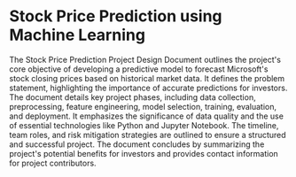 # Stock Price Prediction using Machine Learning

The Stock Price Prediction Project Design Document outlines the project's core objective of developing a predictive model to forecast Microsoft's stock closing prices based on historical market data. It defines the problem statement, highlighting the importance of accurate predictions for investors. The document details key project phases, including data collection, preprocessing, feature engineering, model selection, training, evaluation, and deployment. It emphasizes the significance of data quality and the use of essential technologies like Python and Jupyter Notebook. The timeline, team roles, and risk mitigation strategies are outlined to ensure a structured and successful project. The document concludes by summarizing the project's potential benefits for investors and provides contact information for project contributors.
